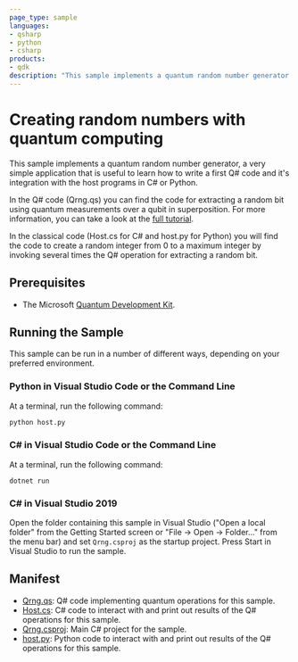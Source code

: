 ```yaml
---
page_type: sample
languages:
- qsharp
- python
- csharp
products:
- qdk
description: "This sample implements a quantum random number generator using Q#, a good first example to teach how to use the language."
---
```


# Creating random numbers with quantum computing

This sample implements a quantum random number generator, a very simple application that is useful to learn how to write a first Q# code and it's integration with the host programs in C# or Python.

In the Q# code (Qrng.qs) you can find the code for extracting a random bit using quantum measurements over a qubit in superposition. For more information, you can take a look at the [full tutorial](https://docs.microsoft.com/quantum/quickstarts/qrng).

In the classical code (Host.cs for C# and host.py for Python) you will find the code to create a random integer from 0 to a maximum integer by invoking several times the Q# operation for extracting a random bit.


## Prerequisites ##

- The Microsoft [Quantum Development Kit](https://docs.microsoft.com/quantum/install-guide/).

## Running the Sample ##

This sample can be run in a number of different ways, depending on your preferred environment.

### Python in Visual Studio Code or the Command Line ###

At a terminal, run the following command:

```bash
python host.py
```

### C# in Visual Studio Code or the Command Line ###

At a terminal, run the following command:

```dotnetcli
dotnet run
```

### C# in Visual Studio 2019 ###

Open the folder containing this sample in Visual Studio ("Open a local folder" from the Getting Started screen or "File → Open → Folder..." from the menu bar) and set `Qrng.csproj` as the startup project.
Press Start in Visual Studio to run the sample.

## Manifest ##

- [Qrng.qs](https://github.com/microsoft/Quantum/blob/master/samples/getting-started/qrng/Qrng.qs): Q# code implementing quantum operations for this sample.
- [Host.cs](https://github.com/microsoft/Quantum/blob/master/samples/getting-started/qrng/Host.cs): C# code to interact with and print out results of the Q# operations for this sample.
- [Qrng.csproj](https://github.com/microsoft/Quantum/blob/master/samples/getting-started/qrng/Qrng.csproj): Main C# project for the sample.
- [host.py](https://github.com/microsoft/Quantum/blob/master/samples/getting-started/qrng/host.py): Python code to interact with and print out results of the Q# operations for this sample.
